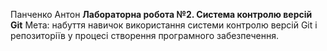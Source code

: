 Панченко Антон
**Лабораторна робота №2. Система контролю версій Git**
Мета: набуття навичок використання системи контролю версій Git і репозиторіїв у процесі створення програмного забезпечення.
